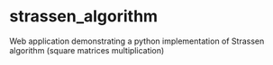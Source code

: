 # strassen_algorithm
Web application demonstrating a python implementation of Strassen algorithm (square matrices multiplication)
